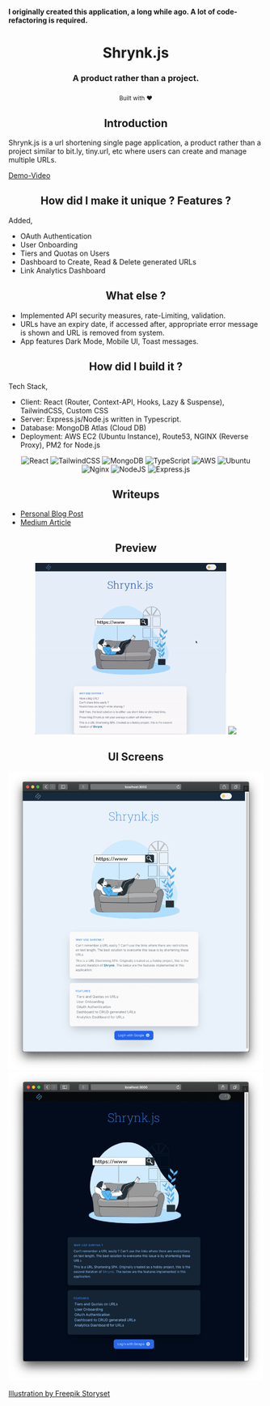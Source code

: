 **I originally created this application, a long while ago. A lot of code-refactoring is required.**

<h1 align="center">
  Shrynk.js
</h1>

<h3 align="center">A product rather than a project.</h3>

<div align="center">
  <sub>Built with ❤︎ </sub>
</div>

<h2 align="center">
  Introduction
</h2>

Shrynk.js is a url shortening single page application, a product rather than a project similar to bit.ly, tiny.url, etc where users can create and manage multiple URLs. 

[Demo-Video](https://youtu.be/vYQKlfq_2h0)

<h2 align="center">
  How did I make it unique ? Features ?
</h2>
Added,

- OAuth Authentication
- User Onboarding
- Tiers and Quotas on Users
- Dashboard to Create, Read & Delete generated URLs
- Link Analytics Dashboard

<h2 align="center">
 What else ?
</h2>

- Implemented API security measures, rate-Limiting, validation.   
- URLs have an expiry date, if accessed after, appropriate error message is shown and URL is removed from system. 
- App features Dark Mode, Mobile UI, Toast messages.

<h2 align="center">
 How did I build it ?
</h2>

Tech Stack,

- Client: React (Router, Context-API, Hooks, Lazy & Suspense), TailwindCSS, Custom CSS
- Server: Express.js/Node.js written in Typescript.
- Database: MongoDB Atlas (Cloud DB)
- Deployment: AWS EC2 (Ubuntu Instance), Route53, NGINX (Reverse Proxy), PM2 for Node.js

<p align="center">
  <img alt="React" src="https://img.shields.io/badge/react-%2320232a.svg?&style=for-the-badge&logo=react&logoColor=%2361DAFB"/>
  <img alt="TailwindCSS" src="https://img.shields.io/badge/tailwindcss-%2338B2AC.svg?&style=for-the-badge&logo=tailwind-css&logoColor=white"/>
  <img alt="MongoDB" src ="https://img.shields.io/badge/MongoDB-%234ea94b.svg?&style=for-the-badge&logo=mongodb&logoColor=white"/>
  <img alt="TypeScript" src="https://img.shields.io/badge/typescript-%23007ACC.svg?&style=for-the-badge&logo=typescript&logoColor=white"/>
  <img alt="AWS" src="https://img.shields.io/badge/AWS-%232C5263.svg?&style=for-the-badge&logo=amazon-aws&logoColor=white"/>
  <img alt="Ubuntu" src="https://img.shields.io/badge/Ubuntu-E95420?style=for-the-badge&logo=ubuntu&logoColor=white" />
  <img alt="Nginx" src="https://img.shields.io/badge/nginx-%23009639.svg?&style=for-the-badge&logo=nginx&logoColor=white"/>
  <img alt="NodeJS" src="https://img.shields.io/badge/node.js-%2343853D.svg?&style=for-the-badge&logo=node.js&logoColor=white"/>
  <img alt="Express.js" src="https://img.shields.io/badge/express.js-%23404d59.svg?&style=for-the-badge"/>
</p>

<h2 align="center">
 Writeups
</h2>

- [Personal Blog Post](https://blog.jagankaartik.com/posts/nodejs-aws-indepth-guide/)
- [Medium Article](https://medium.com/@kaartikjagan/an-in-depth-guide-to-deploying-your-node-js-application-to-production-using-aws-with-custom-domain-1fe3b0638a75)

<!-- <h2 align="center">
 Self-Hosting Steps
</h2>

### Installation 

#### Prerequisites

- Node.js/NPM
```
curl -fsSL https://deb.nodesource.com/setup_16.x | sudo -E bash -
```
```
sudo apt-get install -y nodejs
```

- Enviornment Variables

You'll need to create two env var files `(.env)`, one in server's root `(server/)` and the other in client's root `(app/)` and populate them appropriately.

In Server,
```
PORT=""
MONGO_URL=""
COOKIE_KEY=""
GOOGLE_CLIENT_ID=""
GOOGLE_CLIENT_SECRET=""
GITHUB_CLIENT_ID=""
GITHUB_CLIENT_SECRET=""
NODE_ENV=""
CLIENT_URL_PROD=""
CLIENT_URL_DEV=""
JWT_SECRET=""
```
In client(app),
```
REACT_APP_API_URL_PROD=""
REACT_APP_API_URL_DEV=""
REACT_APP_GA_ID=""
```
### Installation 

- `cd` into root of the repository. Run `make install`, this will install all the dependencies in client's and server's package.json

```
make install
```
- Running 'make build' will build the react-client & typescript-express server.
```
make build
```
#### Running Dev
```
make run-dev
```
#### Running Production locally
```
make run-prod
```
 -->
<h2 align="center">
 Preview
</h2>

<p align="center">
  <img src="media/home1.gif" width=75%/>
  <img src="media/home2.gif" width=75%/>
</p>

<h2 align="center">
 UI Screens
</h2>

<p>
  <img src="media/home_ui_light.png" width=100%/>
  <img src="media/home_ui_dark.png" width=100%/> 
</p>

<a href="https://storyset.com/web">Illustration by Freepik Storyset</a>

